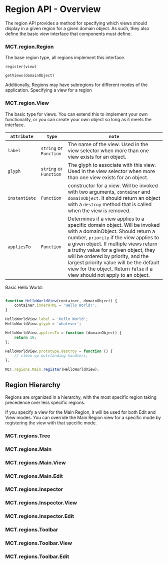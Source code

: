 # Region API - Overview

The region API provides a method for specifying which views should display in a given region for a given domain object.  As such, they also define the basic view interface that components must define.

### MCT.region.Region

The base region type, all regions implement this interface.

`register(view)`

`getViews(domainObject)`

Additionally, Regions may have subregions for different modes of the application.  Specifying a view for a region 

### MCT.region.View

The basic type for views.  You can extend this to implement your own functionality, or you can create your own object so long as it meets the interface.

`attribute` | `type` | `note`
--- | --- | ---
`label` | `string` or `Function` | The name of the view.  Used in the view selector when more than one view exists for an object.
`glyph` | `string` or `Function` | The glyph to associate with this view.  Used in the view selector when more than one view exists for an object.
`instantiate` | `Function` | constructor for a view.  Will be invoked with two arguments, `container` and `domainObject`.  It should return an object with a `destroy` method that is called when the view is removed.
`appliesTo` | `Function` | Determines if a view applies to a specific domain object.  Will be invoked with a domainObject.  Should return a number, `priority` if the view applies to a given object.  If multiple views return a truthy value for a given object, they will be ordered by priority, and the largest priority value will be the default view for the object.  Return `false` if a view should not apply to an object.

Basic Hello World:

```javascript

function HelloWorldView(container, domainObject) {
    container.innerHTML = 'Hello World!';
}

HelloWorldView.label = 'Hello World';
HelloWorldView.glyph = 'whatever';

HelloWorldView.appliesTo = function (domainObject) {
    return 10;
};

HelloWorldView.prototype.destroy = function () {
    // clean up outstanding handlers;
};

MCT.regions.Main.register(HelloWorldView);

```

## Region Hierarchy

Regions are organized in a hierarchy, with the most specific region taking precedence over less specific regions.

If you specify a view for the Main Region, it will be used for both Edit and View modes.  You can override the Main Region view for a specific mode by registering the view with that specific mode.

### MCT.regions.Tree
### MCT.regions.Main
### MCT.regions.Main.View
### MCT.regions.Main.Edit
### MCT.regions.Inspector
### MCT.regions.Inspector.View
### MCT.regions.Inspector.Edit
### MCT.regions.Toolbar
### MCT.regions.Toolbar.View
### MCT.regions.Toolbar.Edit